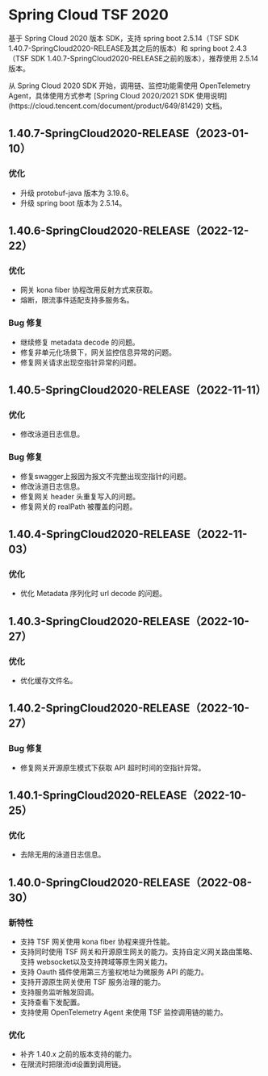 # Spring Cloud TSF 2020

基于 Spring Cloud 2020 版本 SDK，支持 spring boot 2.5.14（TSF SDK 1.40.7-SpringCloud2020-RELEASE及其之后的版本）和 spring boot 2.4.3（TSF SDK 1.40.7-SpringCloud2020-RELEASE之前的版本），推荐使用 2.5.14 版本。

<dx-alert infotype="notice" title="">
从 Spring Cloud 2020 SDK 开始，调用链、监控功能需使用 OpenTelemetry Agent，具体使用方式参考  [Spring Cloud 2020/2021 SDK 使用说明](https://cloud.tencent.com/document/product/649/81429) 文档。
</dx-alert>


## 1.40.7-SpringCloud2020-RELEASE（2023-01-10）
### 优化
- 升级 protobuf-java 版本为 3.19.6。
- 升级 spring boot 版本为 2.5.14。

## 1.40.6-SpringCloud2020-RELEASE（2022-12-22）
### 优化
- 网关 kona fiber 协程改用反射方式来获取。
- 熔断，限流事件适配支持多服务名。

### Bug 修复
- 继续修复 metadata decode 的问题。
- 修复非单元化场景下，网关监控信息异常的问题。
- 修复网关请求出现空指针异常的问题。

## 1.40.5-SpringCloud2020-RELEASE（2022-11-11）
### 优化
- 修改泳道日志信息。

### Bug 修复
- 修复swagger上报因为报文不完整出现空指针的问题。
- 修改泳道日志信息。
- 修复网关 header 头重复写入的问题。
- 修复网关的 realPath 被覆盖的问题。

## 1.40.4-SpringCloud2020-RELEASE（2022-11-03）
### 优化
- 优化 Metadata 序列化时 url decode 的问题。

## 1.40.3-SpringCloud2020-RELEASE（2022-10-27）
### 优化
- 优化缓存文件名。

## 1.40.2-SpringCloud2020-RELEASE（2022-10-27）
### Bug 修复
- 修复网关开源原生模式下获取 API 超时时间的空指针异常。

## 1.40.1-SpringCloud2020-RELEASE（2022-10-25）
### 优化
- 去除无用的泳道日志信息。

## 1.40.0-SpringCloud2020-RELEASE（2022-08-30）
### 新特性
- 支持 TSF 网关使用 kona fiber 协程来提升性能。
- 支持同时使用 TSF 网关和开源原生网关的能力。支持自定义网关路由策略、支持 websocket以及支持跨域等原生网关能力。
- 支持 Oauth 插件使用第三方鉴权地址为微服务 API 的能力。
- 支持开源原生网关使用 TSF 服务治理的能力。
- 支持服务监听触发回调。
- 支持查看下发配置。
- 支持使用 OpenTelemetry Agent 来使用 TSF 监控调用链的能力。

### 优化
- 补齐 1.40.x 之前的版本支持的能力。
- 在限流时把限流id设置到调用链。
